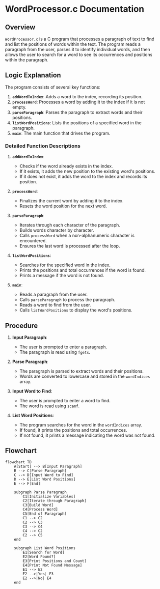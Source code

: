 # WordProcessor.c Documentation

## Overview

`WordProcessor.c` is a C program that processes a paragraph of text to find and list the positions of words within the text. The program reads a paragraph from the user, parses it to identify individual words, and then allows the user to search for a word to see its occurrences and positions within the paragraph.

## Logic Explanation

The program consists of several key functions:

1. **`addWordToIndex`**: Adds a word to the index, recording its position.
2. **`processWord`**: Processes a word by adding it to the index if it is not empty.
3. **`parseParagraph`**: Parses the paragraph to extract words and their positions.
4. **`listWordPositions`**: Lists the positions of a specified word in the paragraph.
5. **`main`**: The main function that drives the program.

### Detailed Function Descriptions

1. **`addWordToIndex`**:
    - Checks if the word already exists in the index.
    - If it exists, it adds the new position to the existing word's positions.
    - If it does not exist, it adds the word to the index and records its position.

2. **`processWord`**:
    - Finalizes the current word by adding it to the index.
    - Resets the word position for the next word.

3. **`parseParagraph`**:
    - Iterates through each character of the paragraph.
    - Builds words character by character.
    - Calls `processWord` when a non-alphanumeric character is encountered.
    - Ensures the last word is processed after the loop.

4. **`listWordPositions`**:
    - Searches for the specified word in the index.
    - Prints the positions and total occurrences if the word is found.
    - Prints a message if the word is not found.

5. **`main`**:
    - Reads a paragraph from the user.
    - Calls `parseParagraph` to process the paragraph.
    - Reads a word to find from the user.
    - Calls `listWordPositions` to display the word's positions.

## Procedure

1. **Input Paragraph**:
    - The user is prompted to enter a paragraph.
    - The paragraph is read using `fgets`.

2. **Parse Paragraph**:
    - The paragraph is parsed to extract words and their positions.
    - Words are converted to lowercase and stored in the `wordIndices` array.

3. **Input Word to Find**:
    - The user is prompted to enter a word to find.
    - The word is read using `scanf`.

4. **List Word Positions**:
    - The program searches for the word in the `wordIndices` array.
    - If found, it prints the positions and total occurrences.
    - If not found, it prints a message indicating the word was not found.

## Flowchart

```mermaid
flowchart TD
    A[Start] --> B[Input Paragraph]
    B --> C[Parse Paragraph]
    C --> D[Input Word to Find]
    D --> E[List Word Positions]
    E --> F[End]

    subgraph Parse Paragraph
        C1[Initialize Variables]
        C2[Iterate through Paragraph]
        C3[Build Word]
        C4[Process Word]
        C5[End of Paragraph]
        C1 --> C2
        C2 --> C3
        C3 --> C4
        C4 --> C2
        C2 --> C5
    end

    subgraph List Word Positions
        E1[Search for Word]
        E2[Word Found?]
        E3[Print Positions and Count]
        E4[Print Not Found Message]
        E1 --> E2
        E2 -->|Yes| E3
        E2 -->|No| E4
    end